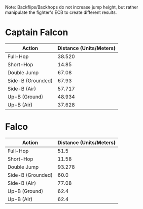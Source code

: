 Note: Backflips/Backhops do not increase jump height, but rather manipulate the fighter's ECB to create different results.

# Captain Falcon
| Action | Distance (Units/Meters) |
| -------- | ------- |
| Full-Hop | 38.520 |
| Short-Hop | 14.85 |
| Double Jump | 67.08 |
| Side-B (Grounded) | 67.93 |
| Side-B (Air) | 57.717 |
| Up-B (Ground) | 48.934 |
| Up-B (Air) | 37.628 |

# Falco

| Action | Distance (Units/Meters) |
| -------- | ------- |
| Full-Hop | 51.5 |
| Short-Hop | 11.58 |
| Double Jump | 93.278 |
| Side-B (Grounded) | 60.0 |
| Side-B (Air) | 77.08 |
| Up-B (Ground) | 62.4 |
| Up-B (Air) | 62.4 |

